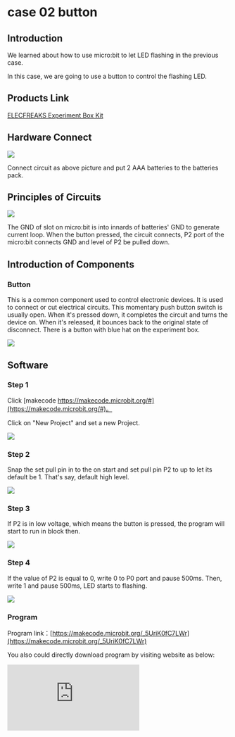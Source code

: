 ﻿# case 02 button

## Introduction ##

We learned about how to use micro:bit to let LED flashing in the previous case.

In this case, we are going to use a button to control the flashing LED.

## Products Link

[ELECFREAKS Experiment Box Kit](https://shop.elecfreaks.com/products/elecfreaks-experiment-box-kit-without-micro-bit-board?_pos=1&_sid=ac099db2f&_ss=r)

## Hardware Connect ##

![](https://wiki-media-ef.oss-cn-hongkong.aliyuncs.com/i18n/en/docusaurus-plugin-content-docs/current/microbit/circuit-design/microbit-experiment-box-kit/images/fLSfez6.png)

 Connect circuit as above picture and put 2 AAA batteries to the batteries pack.

## Principles of Circuits ##

![](https://wiki-media-ef.oss-cn-hongkong.aliyuncs.com/i18n/en/docusaurus-plugin-content-docs/current/microbit/circuit-design/microbit-experiment-box-kit/images/NSpS8c0.png)

 The GND of slot on micro:bit is into innards of batteries' GND to generate current loop.
 When the button pressed, the circuit connects, P2 port of the micro:bit connects GND and level of P2 be pulled down.

## Introduction of Components ##

### Button ###
 This is a common component used to control electronic devices. It is used to connect or cut electrical circuits.
 This momentary push button switch is usually open. When it's pressed down, it completes the circuit and turns the device on. When it's released, it bounces back to the original state of disconnect.
 There is a button with blue hat on the experiment box.

![](https://wiki-media-ef.oss-cn-hongkong.aliyuncs.com/i18n/en/docusaurus-plugin-content-docs/current/microbit/circuit-design/microbit-experiment-box-kit/images/HgatY6t.png)

## Software

### Step 1

 Click [makecode https://makecode.microbit.org/#](https://makecode.microbit.org/#)。

 Click on "New Project" and set a new Project.

![](https://wiki-media-ef.oss-cn-hongkong.aliyuncs.com/i18n/en/docusaurus-plugin-content-docs/current/microbit/circuit-design/microbit-experiment-box-kit/images/t34k5Zb.png)

### Step 2

 Snap the set pull pin in to the on start and set pull pin P2 to up to let its default be 1. That's say,  default high level.

![](https://wiki-media-ef.oss-cn-hongkong.aliyuncs.com/i18n/en/docusaurus-plugin-content-docs/current/microbit/circuit-design/microbit-experiment-box-kit/images/VuZAOrz.png)

### Step 3

 If P2 is in low voltage, which means the button is pressed, the program will start to run in block
then.

![](https://wiki-media-ef.oss-cn-hongkong.aliyuncs.com/i18n/en/docusaurus-plugin-content-docs/current/microbit/circuit-design/microbit-experiment-box-kit/images/0EHwnci.png)

### Step 4

 If the value of P2 is equal to 0, write 0 to P0 port and pause 500ms. Then, write 1 and pause 500ms, LED starts to flashing.

![](https://wiki-media-ef.oss-cn-hongkong.aliyuncs.com/i18n/en/docusaurus-plugin-content-docs/current/microbit/circuit-design/microbit-experiment-box-kit/images/z9Yqpi3.png)

### Program

 Program link：[https://makecode.microbit.org/_5UriK0fC7LWr](https://makecode.microbit.org/_5UriK0fC7LWr)

 You also could directly download program by visiting website as below:

<div
    style={{
        position: 'relative',
        paddingBottom: '60%',
        overflow: 'hidden',
    }}
>
    <iframe
        src="https://makecode.microbit.org/_5UriK0fC7LWr"
        frameborder="0"
        sandbox="allow-popups allow-forms allow-scripts allow-same-origin"
        style={{
            position: 'absolute',
            width: '100%',
            height: '100%',
        }}
    />
</div>


## Result

 Press the button, LED starts to flashing.
 Release the button, LED keeps lighting.


## Think

 Why we add a 500ms pause ?


## Questions



## Questions

